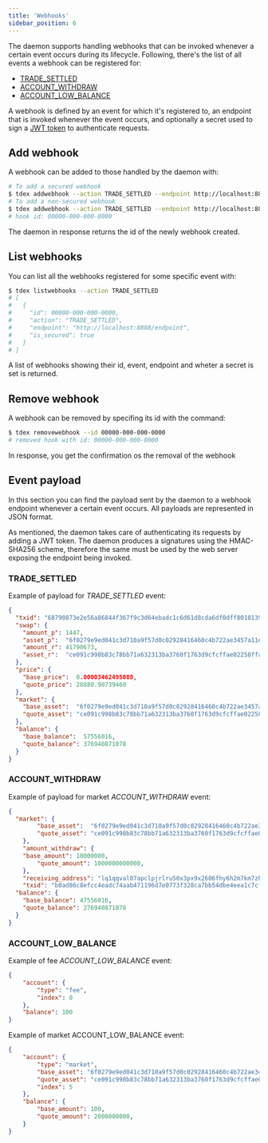 ```yaml
---
title: 'Webhooks'
sidebar_position: 6
---
```


The daemon supports handling webhooks that can be invoked whenever a certain event occurs during its lifecycle. Following, there's the list of all events a webhook can be registered for:

* [TRADE_SETTLED](#event-payload "trade_settled")
* [ACCOUNT_WITHDRAW](#event-payload "account_withdraw")
* [ACCOUNT_LOW_BALANCE](#event-payload "account_low_balance")

A webhook is defined by an event for which it's registered to, an endpoint that is invoked whenever the event occurs, and optionally a secret used to sign a [JWT token](https://jwt.io/introduction) to authenticate requests.

## Add webhook

A webhook can be added to those handled by the daemon with:

```bash
# To add a secured webhook
$ tdex addwebhook --action TRADE_SETTLED --endpoint http://localhost:8888/endpoint --secret supersecret
# To add a non-secured webhook
$ tdex addwebhook --action TRADE_SETTLED --endpoint http://localhost:8888/endpoint
# hook id: 00000-000-000-0000
```

The daemon in response returns the id of the newly webhook created.

## List webhooks

You can list all the webhooks registered for some specific event with:

```bash
$ tdex listwebhooks --action TRADE_SETTLED
# [
#   {
#     "id": 00000-000-000-0000,
#     "action": "TRADE_SETTLED",
#     "endpoint": "http://localhost:8888/endpoint",
#     "is_secured": true
#   }
# ]
```

A list of webhooks showing their id, event, endpoint and wheter a secret is set is returned.

## Remove webhook

A webhook can be removed by specifing its id with the command:

```bash
$ tdex removewebhook --id 00000-000-000-0000
# removed hook with id: 00000-000-000-0000
```

In response, you get the confirmation os the removal of the webhook

## Event payload

In this section you can find the payload sent by the daemon to a webhook endpoint whenever a certain event occurs. All payloads are represented in JSON format.

As mentioned, the daemon takes care of authenticating its requests by adding a JWT token. The daemon produces a signatures using the HMAC-SHA256 scheme, therefore the same must be used by the web server exposing the endpoint being invoked.

### TRADE_SETTLED

Example of payload for *TRADE_SETTLED* event:

```json
{
  "txid": "68790873e2e56a86844f367f9c3d64ebadc1c6d61d8cda6df0dff8010139ea95",
  "swap": {
    "amount_p": 1447,
    "asset_p":  "6f0279e9ed041c3d710a9f57d0c02928416460c4b722ae3457a11eec381c526d",
    "amount_r": 41790673,
    "asset_r":  "ce091c998b83c78bb71a632313ba3760f1763d9cfcffae02258ffa9865a37bd2"
  },
  "price": {
    "base_price":  0.00003462495088,
    "quote_price": 28880.90739460
  },
  "market": {
    "base_asset":  "6f0279e9ed041c3d710a9f57d0c02928416460c4b722ae3457a11eec381c526d",
    "quote_asset": "ce091c998b83c78bb71a632313ba3760f1763d9cfcffae02258ffa9865a37bd2"
  },
  "balance": {
    "base_balance":  57556016,
    "quote_balance": 376940871878
  }
}
```

### ACCOUNT_WITHDRAW

Example of payload for market *ACCOUNT_WITHDRAW* event:

```json
{
  "market": {
		"base_asset":  "6f0279e9ed041c3d710a9f57d0c02928416460c4b722ae3457a11eec381c526d",
		"quote_asset": "ce091c998b83c78bb71a632313ba3760f1763d9cfcffae02258ffa9865a37bd2"
	},
	"amount_withdraw": {
    "base_amount": 10000000,
		"quote_amount": 1000000000000,
	},
	"receiving_address": "lq1qqval07apclpjrlru50x3px9x2606fhy6h2m7km7zhgxjmqf8kxzm36mn7hxypzcuw7nk0mt25a658nzlysvjkkejc4kcuxqsc",
	"txid": "b0ad86c8efcc4eadc74aab471196d7e0773f328ca7bb54dbe4eea1c7cf8c7445",
  "balance": {
    "base_balance": 47556016,
    "quote_balance": 276940871878
  }
}
```

### ACCOUNT_LOW_BALANCE

Example of fee *ACCOUNT_LOW_BALANCE* event:

```json
{
	"account": {
		"type": "fee",
		"index": 0
	},
	"balance": 100
}

```

Example of market ACCOUNT_LOW_BALANCE event:


```json
{
	"account": {
		"type": "market",
		"base_asset": "6f0279e9ed041c3d710a9f57d0c02928416460c4b722ae3457a11eec381c526d",
		"quote_asset": "ce091c998b83c78bb71a632313ba3760f1763d9cfcffae02258ffa9865a37bd2",
		"index": 5
	},
	"balance": {
		"base_amount": 100,
		"quote_amount": 2000000000,
	}
}

```

